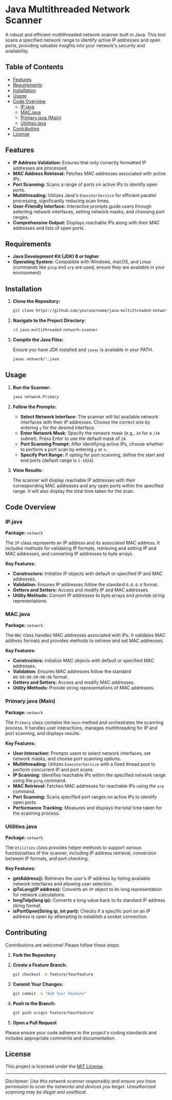 # Java Multithreaded Network Scanner

A robust and efficient multithreaded network scanner built in Java. This tool scans a specified network range to identify active IP addresses and open ports, providing valuable insights into your network's security and availability.

## Table of Contents

- [Features](#features)
- [Requirements](#requirements)
- [Installation](#installation)
- [Usage](#usage)
- [Code Overview](#code-overview)
  - [IP.java](#ipjava)
  - [MAC.java](#macjava)
  - [Primary.java (Main)](#primaryjava-main)
  - [Utilities.java](#utilitiesjava)
- [Contributing](#contributing)
- [License](#license)

## Features

- **IP Address Validation:** Ensures that only correctly formatted IP addresses are processed.
- **MAC Address Retrieval:** Fetches MAC addresses associated with active IPs.
- **Port Scanning:** Scans a range of ports on active IPs to identify open ports.
- **Multithreading:** Utilizes Java's `ExecutorService` for efficient parallel processing, significantly reducing scan times.
- **User-Friendly Interface:** Interactive prompts guide users through selecting network interfaces, setting network masks, and choosing port ranges.
- **Comprehensive Output:** Displays reachable IPs along with their MAC addresses and lists of open ports.

## Requirements

- **Java Development Kit (JDK) 8 or higher**
- **Operating System:** Compatible with Windows, macOS, and Linux (commands like `ping` and `arp` are used; ensure they are available in your environment)

## Installation

1. **Clone the Repository:**

   ```bash
   git clone https://github.com/yourusername/java-multithreaded-network-scanner.git
   ```

2. **Navigate to the Project Directory:**

   ```bash
   cd java-multithreaded-network-scanner
   ```

3. **Compile the Java Files:**

   Ensure you have JDK installed and `javac` is available in your PATH.

   ```bash
   javac network/*.java
   ```

## Usage

1. **Run the Scanner:**

   ```bash
   java network.Primary
   ```

2. **Follow the Prompts:**

   - **Select Network Interface:** The scanner will list available network interfaces with their IP addresses. Choose the correct one by entering `y` for the desired interface.
   - **Enter Network Mask:** Specify the network mask (e.g., `24` for a `/24` subnet). Press Enter to use the default mask of `24`.
   - **Port Scanning Prompt:** After identifying active IPs, choose whether to perform a port scan by entering `y` or `n`.
   - **Specify Port Range:** If opting for port scanning, define the start and end ports (default range is `1-1024`).

3. **View Results:**

   The scanner will display reachable IP addresses with their corresponding MAC addresses and any open ports within the specified range. It will also display the total time taken for the scan.

## Code Overview

### IP.java

**Package:** `network`

The `IP` class represents an IP address and its associated MAC address. It includes methods for validating IP formats, retrieving and setting IP and MAC addresses, and converting IP addresses to byte arrays.

**Key Features:**

- **Constructors:** Initialize IP objects with default or specified IP and MAC addresses.
- **Validation:** Ensures IP addresses follow the standard `0.0.0.0` format.
- **Getters and Setters:** Access and modify IP and MAC addresses.
- **Utility Methods:** Convert IP addresses to byte arrays and provide string representations.

### MAC.java

**Package:** `network`

The `MAC` class handles MAC addresses associated with IPs. It validates MAC address formats and provides methods to retrieve and set MAC addresses.

**Key Features:**

- **Constructors:** Initialize MAC objects with default or specified MAC addresses.
- **Validation:** Ensures MAC addresses follow the standard `00:00:00:00:00:00` format.
- **Getters and Setters:** Access and modify MAC addresses.
- **Utility Methods:** Provide string representations of MAC addresses.

### Primary.java (Main)

**Package:** `network`

The `Primary` class contains the `main` method and orchestrates the scanning process. It handles user interactions, manages multithreading for IP and port scanning, and displays results.

**Key Features:**

- **User Interaction:** Prompts users to select network interfaces, set network masks, and choose port scanning options.
- **Multithreading:** Utilizes `ExecutorService` with a fixed thread pool to perform concurrent IP and port scans.
- **IP Scanning:** Identifies reachable IPs within the specified network range using the `ping` command.
- **MAC Retrieval:** Fetches MAC addresses for reachable IPs using the `arp` command.
- **Port Scanning:** Scans specified port ranges on active IPs to identify open ports.
- **Performance Tracking:** Measures and displays the total time taken for the scanning process.

### Utilities.java

**Package:** `network`

The `Utilities` class provides helper methods to support various functionalities of the scanner, including IP address retrieval, conversion between IP formats, and port checking.

**Key Features:**

- **getAddress():** Retrieves the user's IP address by listing available network interfaces and allowing user selection.
- **ipToLong(IP address):** Converts an `IP` object to its long representation for network calculations.
- **longToIp(long ip):** Converts a long value back to its standard IP address string format.
- **isPortOpen(String ip, int port):** Checks if a specific port on an IP address is open by attempting to establish a socket connection.

## Contributing

Contributions are welcome! Please follow these steps:

1. **Fork the Repository**

2. **Create a Feature Branch:**

   ```bash
   git checkout -b feature/YourFeature
   ```

3. **Commit Your Changes:**

   ```bash
   git commit -m "Add Your Feature"
   ```

4. **Push to the Branch:**

   ```bash
   git push origin feature/YourFeature
   ```

5. **Open a Pull Request**

Please ensure your code adheres to the project's coding standards and includes appropriate comments and documentation.

## License

This project is licensed under the [MIT License](LICENSE).

---

*Disclaimer: Use this network scanner responsibly and ensure you have permission to scan the networks and devices you target. Unauthorized scanning may be illegal and unethical.*
